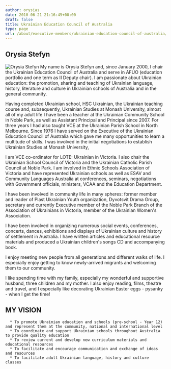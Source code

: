 ```yaml
---
author: orysias
date: 2010-06-21 21:16:45+00:00
draft: false
title: Ukrainian Education Council of Australia
type: page
url: /about/executive-members/ukrainian-education-council-of-australia/
---
```


## Orysia Stefyn


![Orysia Stefyn](http://www.ozeukes.com/wp-content/uploads/2010/06/Orysia-200x300.jpg)
My name is Orysia Stefyn and, since January 2000, I chair the Ukrainian Education Council of Australia and serve in AFUO (education portfolio and one term as II Deputy chair). I am passionate about Ukrainian education: the promotion, sharing and teaching of Ukrainian language, history, literature and culture in Ukrainian schools of Australia and in the general community.

Having completed Ukrainian school, HSC Ukrainian, the Ukrainian teaching course and, subsequently, Ukrainian Studies at Monash University, almost all of my adult life I have been a teacher at the Ukrainian Community School in Noble Park, as well as Assistant Principal and Principal since 2007. For three years I had also taught VCE at the Ukrainian Parish School in North Melbourne. Since 1976 I have served on the Executive of the Ukrainian Education Council of Australia which gave me many opportunities to learn a multitude of skills. I was involved in the initial negotiations to establish Ukrainian Studies at Monash University,

I am VCE co-ordinator for LOTE: Ukrainian in Victoria. I also chair the Ukrainian School Council of Victoria and the Ukrainian Catholic Parish Council at Noble Park. I am involved in Ethnic Schools Association of Victoria and have represented Ukrainian schools as well as ESAV and Community Languages Australia at conferences, seminars, negotiations with Government officials, ministers, VCAA and the Education Department.

I have been involved in community life in many spheres: former member and leader of Plast Ukrainian Youth organization, Dyvotsvit Drama Group, secretary and currently Executive member of the Noble Park Branch of the Association of Ukrainians in Victoria, member of the Ukrainian Women's Association.

I have been involved in organizing numerous social events, conferences, concerts, dances, exhibitions and displays of Ukrainian culture and history of settlement in Australia. I have written articles and educational resource materials and produced a Ukrainian children's songs CD and accompanying book.

I enjoy meeting new people from all generations and different walks of life. I especially enjoy getting to know newly-arrived migrants and welcoming them to our community.

I like spending time with my family, especially my wonderful and supportive husband, three children and my mother. I also enjoy reading, films, theatre and travel, and I especially like decorating Ukrainian Easter eggs - pysanky - when I get the time!


## MY VISION





	  * To promote Ukrainian education and schools (pre-school - Year 12) and represent them at the community, national and international level
	  * To coordinate and support Ukrainian schools throughout Australia to provide quality education
	  * To review current and develop new curriculum materials and educational resources
	  * To facilitate and encourage communication and exchange of ideas and resources
	  * To facilitate adult Ukrainian language, history and culture classes

